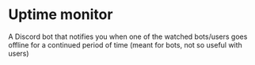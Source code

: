# Uptime monitor

A Discord bot that notifies you when one of the watched bots/users goes offline for a continued period of time (meant for bots, not so useful with users)
